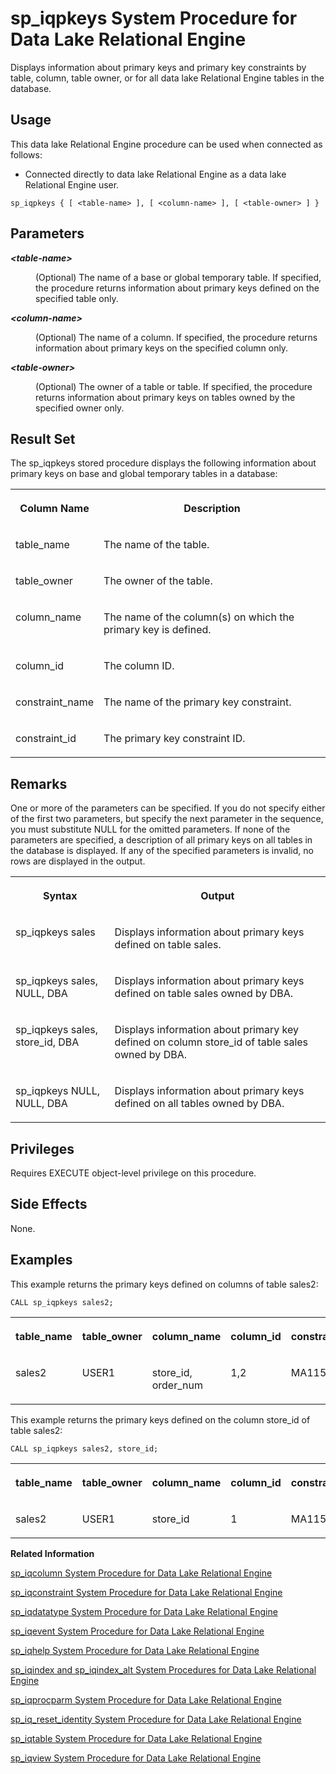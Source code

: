 <!-- loioa5b1c11384f210159aebaa53583740fc -->

# sp\_iqpkeys System Procedure for Data Lake Relational Engine

Displays information about primary keys and primary key constraints by table, column, table owner, or for all data lake Relational Engine tables in the database.



<a name="loioa5b1c11384f210159aebaa53583740fc__section_umy_gqn_14b"/>

## Usage

This data lake Relational Engine procedure can be used when connected as follows:

-   Connected directly to data lake Relational Engine as a data lake Relational Engine user.



```
sp_iqpkeys { [ <table-name> ], [ <column-name> ], [ <table-owner> ] }
```



<a name="loioa5b1c11384f210159aebaa53583740fc__iq_refbb_1696"/>

## Parameters


<dl>
<dt><b>

*<table-name\>*

</b></dt>
<dd>

\(Optional\) The name of a base or global temporary table. If specified, the procedure returns information about primary keys defined on the specified table only.



</dd><dt><b>

*<column-name\>*

</b></dt>
<dd>

\(Optional\) The name of a column. If specified, the procedure returns information about primary keys on the specified column only.



</dd><dt><b>

*<table-owner\>*

</b></dt>
<dd>

\(Optional\) The owner of a table or table. If specified, the procedure returns information about primary keys on tables owned by the specified owner only.



</dd>
</dl>



<a name="loioa5b1c11384f210159aebaa53583740fc__section_gkl_3t4_nbb"/>

## Result Set

The sp\_iqpkeys stored procedure displays the following information about primary keys on base and global temporary tables in a database:


<table>
<tr>
<th valign="top">

Column Name

</th>
<th valign="top">

Description

</th>
</tr>
<tr>
<td valign="top">

table\_name

</td>
<td valign="top">

The name of the table.

</td>
</tr>
<tr>
<td valign="top">

table\_owner

</td>
<td valign="top">

The owner of the table.

</td>
</tr>
<tr>
<td valign="top">

column\_name

</td>
<td valign="top">

The name of the column\(s\) on which the primary key is defined.

</td>
</tr>
<tr>
<td valign="top">

column\_id

</td>
<td valign="top">

The column ID.

</td>
</tr>
<tr>
<td valign="top">

constraint\_name

</td>
<td valign="top">

The name of the primary key constraint.

</td>
</tr>
<tr>
<td valign="top">

constraint\_id

</td>
<td valign="top">

The primary key constraint ID.

</td>
</tr>
</table>



<a name="loioa5b1c11384f210159aebaa53583740fc__section_fsj_ht4_nbb"/>

## Remarks

One or more of the parameters can be specified. If you do not specify either of the first two parameters, but specify the next parameter in the sequence, you must substitute NULL for the omitted parameters. If none of the parameters are specified, a description of all primary keys on all tables in the database is displayed. If any of the specified parameters is invalid, no rows are displayed in the output.


<table>
<tr>
<th valign="top">

Syntax

</th>
<th valign="top">

Output

</th>
</tr>
<tr>
<td valign="top">

sp\_iqpkeys sales

</td>
<td valign="top">

Displays information about primary keys defined on table sales.

</td>
</tr>
<tr>
<td valign="top">

sp\_iqpkeys sales, NULL, DBA

</td>
<td valign="top">

Displays information about primary keys defined on table sales owned by DBA.

</td>
</tr>
<tr>
<td valign="top">

sp\_iqpkeys sales, store\_id, DBA

</td>
<td valign="top">

Displays information about primary key defined on column store\_id of table sales owned by DBA.

</td>
</tr>
<tr>
<td valign="top">

sp\_iqpkeys NULL, NULL, DBA

</td>
<td valign="top">

Displays information about primary keys defined on all tables owned by DBA.

</td>
</tr>
</table>



<a name="loioa5b1c11384f210159aebaa53583740fc__iq_refbb_1695"/>

## Privileges

Requires EXECUTE object-level privilege on this procedure.



## Side Effects

None.



<a name="loioa5b1c11384f210159aebaa53583740fc__iq_refbb_1701"/>

## Examples

This example returns the primary keys defined on columns of table sales2:

```
CALL sp_iqpkeys sales2;
```


<table>
<tr>
<th valign="top">

table\_name

</th>
<th valign="top">

table\_owner

</th>
<th valign="top">

column\_name

</th>
<th valign="top">

column\_id

</th>
<th valign="top">

constraint\_name

</th>
<th valign="top">

constraint\_id

</th>
</tr>
<tr>
<td valign="top">

sales2

</td>
<td valign="top">

USER1

</td>
<td valign="top">

store\_id, order\_num

</td>
<td valign="top">

1,2

</td>
<td valign="top">

MA115

</td>
<td valign="top">

115

</td>
</tr>
</table>

This example returns the primary keys defined on the column store\_id of table sales2:

```
CALL sp_iqpkeys sales2, store_id;
```


<table>
<tr>
<th valign="top">

table\_name

</th>
<th valign="top">

table\_owner

</th>
<th valign="top">

column\_name

</th>
<th valign="top">

column\_id

</th>
<th valign="top">

constraint\_name

</th>
<th valign="top">

constraint\_id

</th>
</tr>
<tr>
<td valign="top">

sales2

</td>
<td valign="top">

USER1

</td>
<td valign="top">

store\_id

</td>
<td valign="top">

1

</td>
<td valign="top">

MA115

</td>
<td valign="top">

115

</td>
</tr>
</table>

**Related Information**  


[sp\_iqcolumn System Procedure for Data Lake Relational Engine](sp-iqcolumn-system-procedure-for-data-lake-relational-engine-a59eafa.md "Displays information about columns in a database.")

[sp\_iqconstraint System Procedure for Data Lake Relational Engine](sp-iqconstraint-system-procedure-for-data-lake-relational-engine-a5a0395.md "Lists referential integrity constraints defined using CREATE TABLE or ALTER TABLE for the specified table or column.")

[sp\_iqdatatype System Procedure for Data Lake Relational Engine](sp-iqdatatype-system-procedure-for-data-lake-relational-engine-a5a247c.md "Displays information about system data types and user-defined data types.")

[sp\_iqevent System Procedure for Data Lake Relational Engine](sp-iqevent-system-procedure-for-data-lake-relational-engine-a5a872a.md "Displays information about system and user-defined events.")

[sp\_iqhelp System Procedure for Data Lake Relational Engine](sp-iqhelp-system-procedure-for-data-lake-relational-engine-a5a978b.md "Displays information about system and user-defined objects and data types.")

[sp\_iqindex and sp\_iqindex\_alt System Procedures for Data Lake Relational Engine](sp-iqindex-and-sp-iqindex-alt-system-procedures-for-data-lake-relational-engine-a5aa7ea.md "Lists information about indexes.")

[sp\_iqprocparm System Procedure for Data Lake Relational Engine](sp-iqprocparm-system-procedure-for-data-lake-relational-engine-a5b2c2d.md "Displays information about stored procedure parameters, including result set variables and SQLSTATE/SQLCODE error values.")

[sp\_iq\_reset\_identity System Procedure for Data Lake Relational Engine](sp-iq-reset-identity-system-procedure-for-data-lake-relational-engine-a5b4402.md "Sets the seed of the Identity/Autoincrement column associated with the specified table to the specified value.")

[sp\_iqtable System Procedure for Data Lake Relational Engine](sp-iqtable-system-procedure-for-data-lake-relational-engine-a5b959d.md "Displays information about tables in the database.")

[sp\_iqview System Procedure for Data Lake Relational Engine](sp-iqview-system-procedure-for-data-lake-relational-engine-a5bdee7.md "Displays information about views in a database.")

